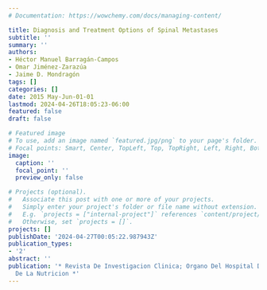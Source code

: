 ```yaml
---
# Documentation: https://wowchemy.com/docs/managing-content/

title: Diagnosis and Treatment Options of Spinal Metastases
subtitle: ''
summary: ''
authors:
- Héctor Manuel Barragán-Campos
- Omar Jiménez-Zarazúa
- Jaime D. Mondragón
tags: []
categories: []
date: 2015 May-Jun-01-01
lastmod: 2024-04-26T18:05:23-06:00
featured: false
draft: false

# Featured image
# To use, add an image named `featured.jpg/png` to your page's folder.
# Focal points: Smart, Center, TopLeft, Top, TopRight, Left, Right, BottomLeft, Bottom, BottomRight.
image:
  caption: ''
  focal_point: ''
  preview_only: false

# Projects (optional).
#   Associate this post with one or more of your projects.
#   Simply enter your project's folder or file name without extension.
#   E.g. `projects = ["internal-project"]` references `content/project/deep-learning/index.md`.
#   Otherwise, set `projects = []`.
projects: []
publishDate: '2024-04-27T00:05:22.987943Z'
publication_types:
- '2'
abstract: ''
publication: '* Revista De Investigacion Clinica; Organo Del Hospital De Enfermedades
  De La Nutricion *'
---
```

